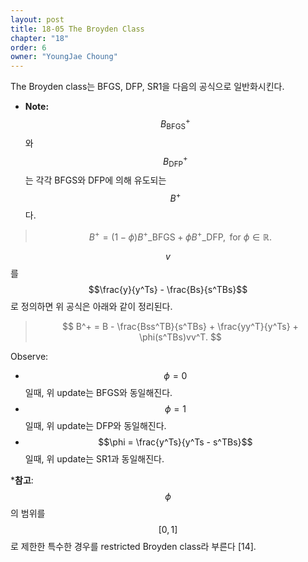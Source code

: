 ```yaml
---
layout: post
title: 18-05 The Broyden Class
chapter: "18"
order: 6
owner: "YoungJae Choung"
---
```



The Broyden class는 BFGS, DFP, SR1을 다음의 공식으로 일반화시킨다. <br>

* **Note:** $$B^+_{\text{BFGS}}$$와 $$B^+_{\text{DFP}}$$는 각각 BFGS와 DFP에 의해 유도되는 $$B^+$$다.

>$$
>B^+ = (1 - \phi)B^+\_{\text{BFGS}} + \phi B^+\_{\text{DFP}}, \text{ for } \phi \in \mathbb{R}.
>$$

$$v$$를 $$\frac{y}{y^Ts} - \frac{Bs}{s^TBs}$$로 정의하면 위 공식은 아래와 같이 정리된다.

>$$
>B^+ = B - \frac{Bss^TB}{s^TBs} + \frac{yy^T}{y^Ts} + \phi(s^TBs)vv^T.
>$$

Observe:

* $$\phi =0$$일때, 위 update는 BFGS와 동일해진다.
* $$\phi =1$$일때, 위 update는 DFP와 동일해진다.
* $$\phi = \frac{y^Ts}{y^Ts - s^TBs}$$일때, 위 update는 SR1과 동일해진다.

***참고**: $$\phi$$의 범위를 $$[0,1]$$로 제한한 특수한 경우를 restricted Broyden class라 부른다 [14]. 
